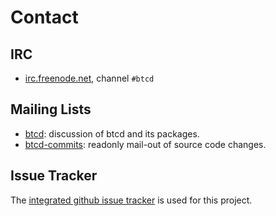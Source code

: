# Contact

## IRC

* [irc.freenode.net](irc://irc.freenode.net), channel `#btcd`

## Mailing Lists

* [btcd](mailto:btcd+subscribe@opensource.conformal.com): discussion of btcd and its packages.
* [btcd-commits](mailto:btcd-commits+subscribe@opensource.conformal.com): readonly mail-out of source code changes.

## Issue Tracker

The [integrated github issue tracker](https://github.com/alexdcox/dashd-go/issues)
is used for this project.
